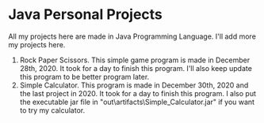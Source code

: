 # Java Personal Projects
All my projects here are made in Java Programming Language. I'll add more my projects here.
1. Rock Paper Scissors.
This simple game program is made in December 28th, 2020. It took for a day to finish this program. I'll also keep update this program to be better program later.
2. Simple Calculator.
This program is made in December 30th, 2020 and the last project in 2020. It took for a day to finish this program. I also put the executable jar file in "out\artifacts\Simple_Calculator.jar" if you want to try my calculator. 
